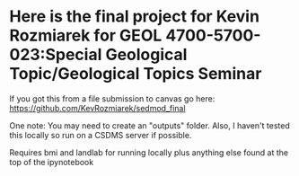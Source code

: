# Here is the final project for Kevin Rozmiarek for GEOL 4700-5700-023:Special Geological Topic/Geological Topics Seminar

If you got this from a file submission to canvas go here: https://github.com/KevRozmiarek/sedmod_final

One note: You may need to create an "outputs" folder. Also, I haven't tested this locally so run on a CSDMS server if possible.

Requires bmi and landlab for running locally plus anything else found at the top of the ipynotebook

